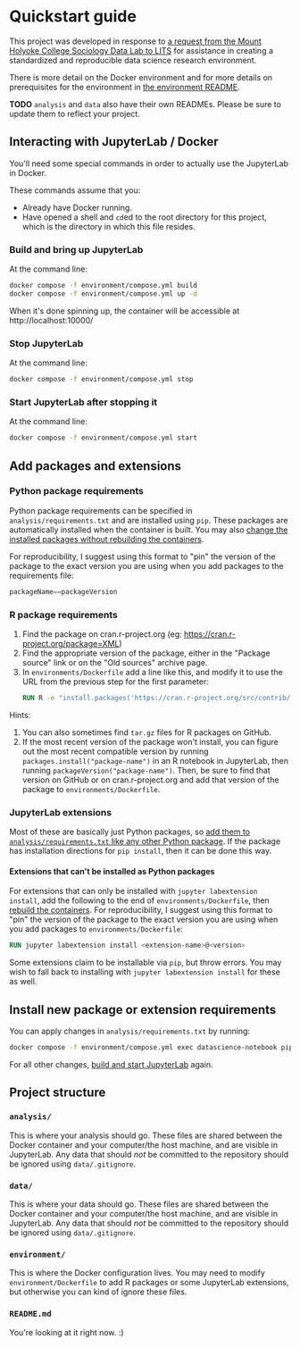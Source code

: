 # Quickstart guide

This project was developed in response to [a request from the Mount Holyoke College Sociology Data Lab to LITS](https://docs.google.com/document/d/1aEAwJX2ccDEbcrMphFKG6Z8XaFU-yQ4xG-hqFXWdCT0/edit) for assistance in creating a standardized and reproducible data science research environment.

There is more detail on the Docker environment and for more details on prerequisites for the environment in [the environment README](environment/README.md).

**TODO** `analysis` and `data` also have their own READMEs. Please be sure to update them to reflect your project.



## Interacting with JupyterLab / Docker

You'll need some special commands in order to actually use the JupyterLab in Docker.

These commands assume that you:
- Already have Docker running.
- Have opened a shell and `cd`ed to the root directory for this project, which is the directory in which this file resides.


### Build and bring up JupyterLab 

At the command line:
```bash
docker compose -f environment/compose.yml build
docker compose -f environment/compose.yml up -d
```

When it's done spinning up, the container will be accessible at http://localhost:10000/


### Stop JupyterLab

At the command line:
```bash
docker compose -f environment/compose.yml stop
```


### Start JupyterLab after stopping it

At the command line:
```bash
docker compose -f environment/compose.yml start
```



## Add packages and extensions


### Python package requirements

Python package requirements can be specified in `analysis/requirements.txt` and are installed using `pip`. These packages are automatically installed when the container is built. You may also [change the installed packages without rebuilding the containers](#changing-the-installed-packages).

For reproducibility, I suggest using this format to "pin" the version of the package to the exact version you are using when you add packages to the requirements file:
```python
packageName==packageVersion
```


### R package requirements

1. Find the package on cran.r-project.org (eg: https://cran.r-project.org/package=XML)
1. Find the appropriate version of the package, either in the "Package source" link or on the "Old sources" archive page.
1. In `environments/Dockerfile` add a line like this, and modify it to use the URL from the previous step for the first parameter:
    ```dockerfile
    RUN R -e "install.packages('https://cran.r-project.org/src/contrib/Archive/XML/XML_3.99-0.3.tar.gz', repos=NULL, type='source')"
    ```

Hints:
1. You can also sometimes find `tar.gz` files for R packages on GitHub.
1. If the most recent version of the package won't install, you can figure out the most recent compatible version by running `packages.install("package-name")` in an R notebook in JupyterLab, then running `packageVersion("package-name")`. Then, be sure to find that version on GitHub or on cran.r-project.org and add that version of the package to `environments/Dockerfile`.

### JupyterLab extensions

Most of these are basically just Python packages, so [add them to `analysis/requirements.txt` like any other Python package](#python-package-requirements). If the package has installation directions for `pip install`, then it can be done this way.

#### Extensions that can't be installed as Python packages

For extensions that can only be installed with `jupyter labextension install`, add the following to the end of `environments/Dockerfile`, then [rebuild the containers](#rebuilding-the-container). For reproducibility, I suggest using this format to "pin" the version of the package to the exact version you are using when you add packages to `environments/Dockerfile`:
```dockerfile
RUN jupyter labextension install <extension-name>@<version>
```

Some extensions claim to be installable via `pip`, but throw errors. You may wish to fall back to installing with `jupyter labextension install` for these as well.



## Install new package or extension requirements

You can apply changes in `analysis/requirements.txt` by running: 
```bash
docker compose -f environment/compose.yml exec datascience-notebook pip install --no-cache-dir --quiet --requirement ./requirements.txt
```

For all other changes, [build and start JupyterLab](#build-and-start-jupyterlab) again.



## Project structure


### `analysis/`

This is where your analysis should go. These files are shared between the Docker container and your computer/the host machine, and are visible in JupyterLab. Any data that should _not_ be committed to the repository should be ignored using `data/.gitignore`.

### `data/`

This is where your data should go. These files are shared between the Docker container and your computer/the host machine, and are visible in JupyterLab. Any data that should _not_ be committed to the repository should be ignored using `data/.gitignore`.


### `environment/`

This is where the Docker configuration lives. You may need to modify `environment/Dockerfile` to add R packages or some JupyterLab extensions, but otherwise you can kind of ignore these files.


### `README.md`

You're looking at it right now. :)

